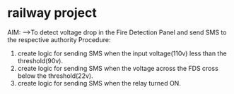 # railway project
AIM:
   -->To detect voltage drop in the Fire Detection Panel and send SMS to the respective authority
Procedure:
   1) create logic for sending SMS when the input voltage(110v) less than the threshold(90v).
   2) create logic for sending SMS when the voltage across the FDS cross below the threshold(22v).
   3) create logic for sending SMS when the relay turned ON.
    

